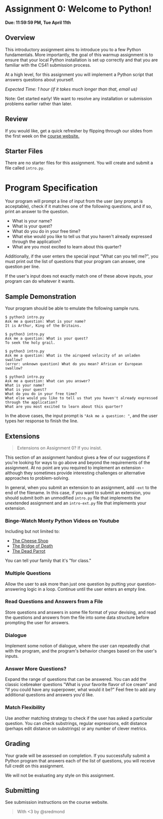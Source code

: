 # Assignment 0: Welcome to Python!
**Due: 11:59:59 PM, Tue April 11th**

## Overview
This introductory assignment aims to introduce you to a few Python fundamentals. More importantly, the goal of this warmup assignment is to ensure that your local Python installation is set up correctly and that you are familiar with the CS41 submission process.

At a high level, for this assignment you will implement a Python script that answers questions about yourself.

*Expected Time: 1 hour (if it takes much longer than that, email us)*

Note: Get started early! We want to resolve any installation or submission problems earlier rather than later.

## Review

If you would like, get a quick refresher by flipping through our slides from the first week on the [course website.](http://stanfordpython.com/#lectures)

## Starter Files

There are no starter files for this assignment. You will create and submit a file called `intro.py`.

# Program Specification

Your program will prompt a line of input from the user (any prompt is acceptable), check if it matches one of the following questions, and if so, print an answer to the question. 

- What is your name?
- What is your quest?
- What do you do in your free time?
- What else would you like to tell us that you haven't already expressed through the application?
- What are you most excited to learn about this quarter?

Additionally, if the user enters the special input "What can you tell me?", you must print out the list of questions that your program can answer, one question per line.

If the user's input does not exactly match one of these above inputs, your program can do whatever it wants.

## Sample Demonstration

Your program should be able to emulate the following sample runs.

```
$ python3 intro.py
Ask me a question: What is your name?
It is Arthur, King of the Britains.

$ python3 intro.py
Ask me a question: What is your quest?
To seek the holy grail.

$ python3 intro.py
Ask me a question: What is the airspeed velocity of an unladen swallow?
(error: unknown question) What do you mean? African or European swallow?

$ python3 intro.py
Ask me a question: What can you answer?
What is your name?
What is your quest?
What do you do in your free time?
What else would you like to tell us that you haven't already expressed through the application?
What are you most excited to learn about this quarter?
```

In the above cases, the input prompt is `"Ask me a question: "`, and the user types her response to finish the line.

## Extensions
> Extensions on Assignment 0? If you insist.

This section of an assignment handout gives a few of our suggestions if you're looking for ways to go above and beyond the requirements of the assignment. At no point are you required to implement an extension - although they sometimes provide interesting challenges or alternative approaches to problem-solving.

In general, when you submit an extension to an assignment, add `-ext` to the end of the filename. In this case, if you want to submit an extension, you should submit both an unmodified `intro.py` file that implements the unextended assignment and an `intro-ext.py` file that implements your extension.

### Binge-Watch Monty Python Videos on Youtube
Including but not limited to:

- [The Cheese Shop](https://www.youtube.com/watch?v=cWDdd5KKhts)
- [The Bridge of Death](https://www.youtube.com/watch?v=dPOyOM7wxlE)
- [The Dead Parrot](https://www.youtube.com/watch?v=4vuW6tQ0218)

You can tell your family that it's "for class."

### Multiple Questions
Allow the user to ask more than just one question by putting your question-answering logic in a loop. Continue until the user enters an empty line.

### Read Questions and Answers from a File
Store questions and answers in some file format of your devising, and read the questions and answers from the file into some data structure before prompting the user for answers.

### Dialogue
Implement some notion of dialogue, where the user can repeatedly chat with the program, and the program's behavior changes based on the user's inputs.

### Answer More Questions?
Expand the range of questions that can be answered. You can add the classic icebreaker questions "What is your favorite flavor of ice cream" and "If you could have any superpower, what would it be?" Feel free to add any additional questions and answers you'd like.

### Match Flexibility
Use another matching strategy to check if the user has asked a particular question. You can check substrings, regular expressions, edit distance (perhaps edit distance on substrings) or any number of clever metrics.


## Grading

Your grade will be assessed on completion. If you successfully submit a Python program that answers each of the list of questions, you will receive full credit on this assignment.

We will not be evaluating any style on this assignment.

## Submitting

See submission instructions on the course website.

> With <3 by @sredmond 
